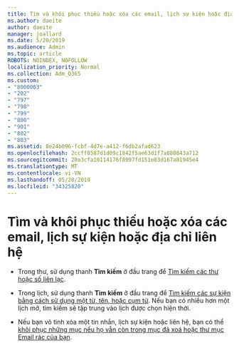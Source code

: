 ```yaml
---
title: Tìm và khôi phục thiếu hoặc xóa các email, lịch sự kiện hoặc địa chỉ liên hệ
ms.author: daeite
author: daeite
manager: joallard
ms.date: 5/20/2019
ms.audience: Admin
ms.topic: article
ROBOTS: NOINDEX, NOFOLLOW
localization_priority: Normal
ms.collection: Adm_O365
ms.custom:
- "8000003"
- "202"
- "797"
- "798"
- "799"
- "800"
- "901"
- "802"
- "803"
ms.assetid: 8e24b096-fcbf-4d7e-a412-f6db2afad623
ms.openlocfilehash: 2ccff8587d1d09c1842f5ae63d1f7a880843a712
ms.sourcegitcommit: 20a3cfa10114176f8997fd151e83d167a81945e4
ms.translationtype: MT
ms.contentlocale: vi-VN
ms.lasthandoff: 05/20/2019
ms.locfileid: "34325820"
---
```

# <a name="find-and-recover-missing-or-deleted-email-calendar-events-or-contacts"></a>Tìm và khôi phục thiếu hoặc xóa các email, lịch sự kiện hoặc địa chỉ liên hệ

- Trong thư, sử dụng thanh **Tìm kiếm** ở đầu trang để [Tìm kiếm các thư hoặc số liên lạc](https://support.office.com/article/88108edf-028e-4306-b87e-7400bbb40aa7).
  
- Trong lịch, sử dụng thanh **Tìm kiếm** ở đầu trang để [Tìm kiếm các sự kiện bằng cách sử dụng một từ, tên, hoặc cụm từ](https://support.office.com/article/5bc05289-c84c-4849-95a8-7eac05ed478a). Nếu bạn có nhiều hơn một lịch mở, tìm kiếm sẽ tập trung vào lịch được chọn hiện thời.
  
- Nếu bạn vô tình xóa một tin nhắn, lịch sự kiện hoặc liên hệ, bạn có thể [khôi phục những mục nếu họ vẫn còn trong mục đã xoá hoặc thư mục Email rác của bạn](https://support.office.com/article/cf06ab1b-ae0b-418c-a4d9-4e895f83ed50).